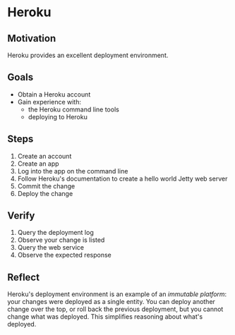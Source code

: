 # Heroku

## Motivation

Heroku provides an excellent deployment environment.

## Goals

* Obtain a Heroku account
* Gain experience with:
	* the Heroku command line tools
	* deploying to Heroku

## Steps

1. Create an account
1. Create an app
1. Log into the app on the command line
1. Follow Heroku's documentation to create a hello world Jetty web server
1. Commit the change
1. Deploy the change

## Verify

1. Query the deployment log
1. Observe your change is listed
1. Query the web service
1. Observe the expected response

## Reflect

Heroku's deployment environment is an example of an _immutable platform_: your changes were deployed as a single entity. You can deploy another change over the top, or roll back the previous deployment, but you cannot change what was deployed. This simplifies reasoning about what's deployed.